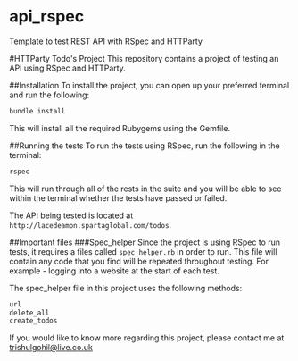 # api_rspec
Template to test REST API with RSpec and HTTParty

#HTTParty Todo's Project
This repository contains a project of testing an API using RSpec and HTTParty.

##Installation
To install the project, you can open up your preferred terminal and run the following:

```ruby
bundle install
```

This will install all the required Rubygems using the Gemfile.

##Running the tests
To run the tests using RSpec, run the following in the terminal:

```ruby
rspec
```

This will run through all of the rests in the suite and you will be able to see within the terminal whether the tests have passed or failed.

The API being tested is located at ```http://lacedeamon.spartaglobal.com/todos```.

##Important files
###Spec_helper
Since the project is using RSpec to run tests, it requires a files called ```spec_helper.rb``` in order to run. This file will contain any code that you find will be repeated throughout testing. For example - logging into a website at the start of each test.

The spec_helper file in this project uses the following methods:

```ruby
url
delete_all
create_todos
```

If you would like to know more regarding this project, please contact me at trishulgohil@live.co.uk

